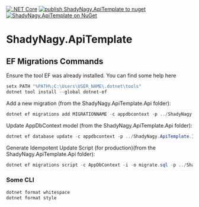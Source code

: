 [![.NET Core](https://github.com/ShadyNagy/ShadyNagy.ApiTemplate/workflows/.NET%20Core/badge.svg)](https://github.com/ShadyNagy/ShadyNagy.ApiTemplate/actions)
[![publish ShadyNagy.ApiTemplate to nuget](https://github.com/ShadyNagy/ShadyNagy.ApiTemplate/actions/workflows/publish.yml/badge.svg)](https://github.com/ShadyNagy/ShadyNagy.ApiTemplate/actions/workflows/publish.yml)
[![ShadyNagy.ApiTemplate on NuGet](https://img.shields.io/nuget/v/ShadyNagy.ApiTemplate?label=ShadyNagy.ApiTemplate)](https://www.nuget.org/packages/ShadyNagy.ApiTemplate/)

# ShadyNagy.ApiTemplate


## EF Migrations Commands

Ensure the tool EF was already installed. You can find some help here
```powershell
setx PATH "%PATH%;C:\Users\USER_NAME\.dotnet\tools" 
dotnet tool install --global dotnet-ef
```

Add a new migration (from the ShadyNagy.ApiTemplate.Api folder):

```powershell
dotnet ef migrations add MIGRATIONNAME -c appdbcontext -p ../ShadyNagy.ApiTemplate.Infrastructure/ShadyNagy.ApiTemplate.Infrastructure.csproj -s ShadyNagy.ApiTemplate.Api.csproj -o Data/Migrations
```

Update AppDbContext model (from the ShadyNagy.ApiTemplate.Api folder):

```powershell
dotnet ef database update -c appdbcontext -p ../ShadyNagy.ApiTemplate.Infrastructure/ShadyNagy.ApiTemplate.Infrastructure.csproj -s ShadyNagy.ApiTemplate.Api.csproj
```

Generate Idempotent Update Script (for production)(from the ShadyNagy.ApiTemplate.Api folder):

```powershell
dotnet ef migrations script -c AppDbContext -i -o migrate.sql -p ../ShadyNagy.ApiTemplate.Infrastructure/ShadyNagy.ApiTemplate.Infrastructure.csproj -s ShadyNagy.ApiTemplate.Api.csproj
```

### Some CLI
```powershell
dotnet format whitespace
dotnet format style
```
